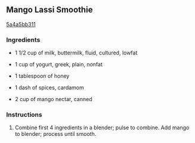 ## Mango Lassi Smoothie

[5a4a5bb311](http://www.myrecipes.com/recipe/mango-lassi-smoothie)

### Ingredients

 - 1 1/2 cup of milk, buttermilk, fluid, cultured, lowfat

 - 1 cup of yogurt, greek, plain, nonfat

 - 1 tablespoon of honey

 - 1 dash of spices, cardamom

 - 2 cup of mango nectar, canned

### Instructions

1. Combine first 4 ingredients in a blender; pulse to combine. Add mango to blender; process until smooth.